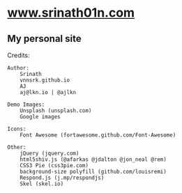 # www.srinath01n.com
## My personal site

Credits:

	Author:
		Srinath
		vnnsrk.github.io
		AJ
		aj@lkn.io | @ajlkn

	Demo Images:
		Unsplash (unsplash.com)
		Google images

	Icons:
		Font Awesome (fortawesome.github.com/Font-Awesome)

	Other:
		jQuery (jquery.com)
		html5shiv.js (@afarkas @jdalton @jon_neal @rem)
		CSS3 Pie (css3pie.com)
		background-size polyfill (github.com/louisremi)
		Respond.js (j.mp/respondjs)
		Skel (skel.io)
